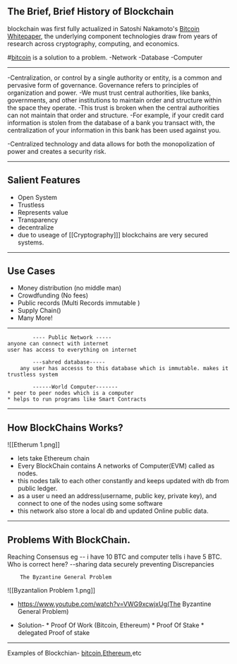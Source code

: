 ## The Brief, Brief History of Blockchain

blockchain was first fully actualized in Satoshi Nakamoto's [Bitcoin Whitepaper](https://bitcoin.org/bitcoin.pdf), the underlying component technologies draw from years of research across cryptography, computing, and economics.

 #[bitcoin](#blockchain) is a solution to a problem.
	-Network
	-Database
	-Computer
  
----------------------------------------------------------
-Centralization, or control by a single authority or entity, is a common and pervasive form of governance. Governance refers to principles of organization and power.
-We must trust central authorities, like banks, governments, and other institutions to maintain order and structure within the space they operate.
-This trust is broken when the central authorities can not maintain that order and structure. 
-For example, if your credit card information is stolen from the database of a bank you transact with, the centralization of your information in this bank has been used against you.

-Centralized technology and data allows for both the monopolization of power and creates a security risk.

------------------------------------------------

##  Salient Features 
* Open System
* Trustless
* Represents value
* Transparency 
* decentralize
* due to useage of [[Cryptography]]] blockchains are very secured systems.

-------------------------------------------------
 ## Use Cases
 * Money distribution (no middle man) 
 * Crowdfunding (No fees)
 * Public records (Multi Records immutable )
 * Supply Chain()
 * Many More!
 
 --------------------------------------------------------------
			---- Public Network -----
	anyone can connect with internet
	user has access to everything on internet

			---sahred database-----
		any user has accesss to this database which is immutable. makes it trustless system

			------World Computer-------
	* peer to peer nodes which is a computer		
	* helps to run programs like Smart Contracts

--------------------------------------------------------------

## How BlockChains Works?

![[Etherum 1.png]]

* lets take Ethereum chain
* Every BlockChain contains A networks of Computer(EVM) called as nodes.
* this nodes talk to each other constantly and keeps updated with db from public ledger.
* as a user u need an address(username, public key, private key), and connect to one of the nodes using some software
* this network also store a local db and updated Online public data.


--------------------------------------------------------------

## Problems With BlockChain.
Reaching Consensus
	 eg -- i have 10 BTC and computer tells i have 5 BTC. Who is correct here?
	  --sharing data securely 
	  preventing Discrepancies

		The Byzantine General Problem
	 
![[Byzantalion Problem 1.png]]
- https://www.youtube.com/watch?v=VWG9xcwjxUg(The Byzantine General Problem)
* Solution-
		* Proof Of Work (Bitcoin, Ethereum)
		*  Proof Of Stake
		* delegated Proof of stake
	
--------------------------------------------------------------

 Examples of Blockchian- [bitcoin](#blockchain),[Ethereum](#Ethereum),etc
 